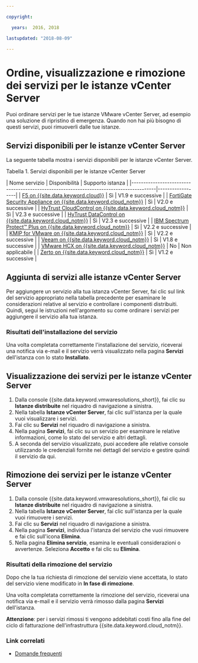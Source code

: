 ```yaml
---

copyright:

  years:  2016, 2018

lastupdated: "2018-08-09"

---
```


# Ordine, visualizzazione e rimozione dei servizi per le istanze vCenter Server

Puoi ordinare servizi per le tue istanze VMware vCenter Server, ad esempio una soluzione di ripristino di emergenza. Quando non hai più bisogno di questi servizi, puoi rimuoverli dalle tue istanze.

## Servizi disponibili per le istanze vCenter Server

La seguente tabella mostra i servizi disponibili per le istanze vCenter Server.

Tabella 1. Servizi disponibili per le istanze vCenter Server

| Nome servizio | Disponibilità | Supporto istanza |
|----------------------------------------------------------------------------------------|------------------|
| [F5 on {{site.data.keyword.cloud}}](../services/f5_considerations.html)                                 | Sì | V1.9 e successive |
| [FortiGate Security Appliance on {{site.data.keyword.cloud_notm}}](../services/fortinetvm_considerations.html) | Sì | V2.0 e successive |
| [HyTrust CloudControl on {{site.data.keyword.cloud_notm}}](../services/htcc_considerations.html)              | Sì | V2.3 e successive |
| [HyTrust DataControl on {{site.data.keyword.cloud_notm}}](../services/htdc_considerations.html)              | Sì | V2.3 e successive |
| [IBM Spectrum Protect&trade; Plus on {{site.data.keyword.cloud_notm}}](../services/spp_considerations.html)         | Sì | V2.2 e successive |
| [KMIP for VMware on {{site.data.keyword.cloud_notm}}](../services/kmip_considerations.html)                  | Sì | V2.2 e successive |
| [Veeam on {{site.data.keyword.cloud_notm}}](../services/veeam_considerations.html)                          | Sì | V1.8 e successive |
| [VMware HCX on {{site.data.keyword.cloud_notm}}](../services/hcx_considerations.html)                         | No | Non applicabile |
| [Zerto on {{site.data.keyword.cloud_notm}}](../services/addingzertodr.html)                                 | Sì | V1.2 e successive |


## Aggiunta di servizi alle istanze vCenter Server

Per aggiungere un servizio alla tua istanza vCenter Server, fai clic sul link del servizio appropriato nella tabella precedente per esaminare le considerazioni relative al servizio e controllare i componenti distribuiti. Quindi, segui le istruzioni nell'argomento su come ordinare i servizi per aggiungere il servizio alla tua istanza.

### Risultati dell'installazione del servizio

Una volta completata correttamente l'installazione del servizio, riceverai una notifica via e-mail e il servizio verrà visualizzato nella pagina **Servizi** dell'istanza con lo stato **Installato**.

## Visualizzazione dei servizi per le istanze vCenter Server

1. Dalla console {{site.data.keyword.vmwaresolutions_short}}, fai clic su **Istanze distribuite** nel riquadro di navigazione a sinistra.
2. Nella tabella **Istanze vCenter Server**, fai clic sull'istanza per la quale vuoi visualizzare i servizi.
3. Fai clic su **Servizi** nel riquadro di navigazione a sinistra.
4. Nella pagina **Servizi**, fai clic su un servizio per esaminare le relative informazioni, come lo stato del servizio e altri dettagli.
5. A seconda del servizio visualizzato, puoi accedere alle relative console utilizzando le credenziali fornite nei dettagli del servizio e gestire quindi il servizio da qui.

## Rimozione dei servizi per le istanze vCenter Server

1. Dalla console {{site.data.keyword.vmwaresolutions_short}}, fai clic su **Istanze distribuite** nel riquadro di navigazione a sinistra.
2. Nella tabella **Istanze vCenter Server**, fai clic sull'istanza per la quale vuoi rimuovere i servizi.
3. Fai clic su **Servizi** nel riquadro di navigazione a sinistra.
4. Nella pagina **Servizi**, individua l'istanza del servizio che vuoi rimuovere e fai clic sull'icona **Elimina**.
5. Nella pagina **Elimina servizio**, esamina le eventuali considerazioni o avvertenze. Seleziona **Accetto** e fai clic su **Elimina**.

### Risultati della rimozione del servizio

Dopo che la tua richiesta di rimozione del servizio viene accettata, lo stato del servizio viene modificato in  **In fase di rimozione**.

Una volta completata correttamente la rimozione del servizio, riceverai una notifica via e-mail e il servizio verrà rimosso dalla pagina **Servizi** dell'istanza.

**Attenzione**: per i servizi rimossi ti vengono addebitati costi fino alla fine del ciclo di fatturazione dell'infrastruttura {{site.data.keyword.cloud_notm}}.

### Link correlati

* [Domande frequenti](../vmonic/faq.html)
